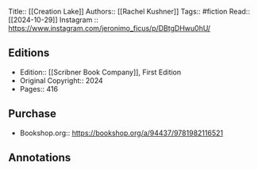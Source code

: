 Title:: [[Creation Lake]]
Authors::  [[Rachel Kushner]]
Tags:: #fiction 
Read:: [[2024-10-29]]
Instagram :: https://www.instagram.com/jeronimo_ficus/p/DBtgDHwu0hU/
## Editions
- Edition:: [[Scribner Book Company]], First Edition
- Original Copyright:: 2024
- Pages:: 416

## Purchase
* Bookshop.org:: https://bookshop.org/a/94437/9781982116521
## Annotations
